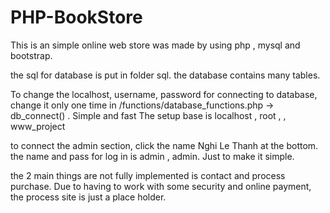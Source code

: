 # PHP-BookStore

This is an simple online web store was made by using php , mysql and bootstrap. 

the sql for database is put in folder sql. 
the database contains many tables. 

To change the localhost, username, password for connecting to database, change it only one time in 
/functions/database_functions.php -> db_connect() . Simple and fast
The setup base is localhost , root , , www_project 

to connect the admin section, click the name Nghi Le Thanh at the bottom. 
the name and pass for log in is admin , admin. Just to make it simple. 

the 2 main things are not fully implemented is contact and process purchase. 
Due to having to work with some security and online payment, the process site is just a place holder. 

